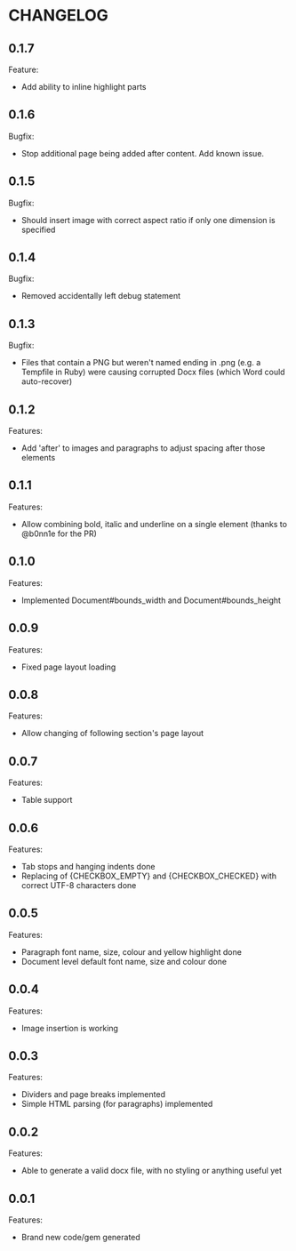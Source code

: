 # CHANGELOG

## 0.1.7

Feature:

- Add ability to inline highlight parts

## 0.1.6

Bugfix:

- Stop additional page being added after content. Add known issue.

## 0.1.5

Bugfix:

- Should insert image with correct aspect ratio if only one dimension is specified

## 0.1.4

Bugfix:

- Removed accidentally left debug statement

## 0.1.3

Bugfix:

- Files that contain a PNG but weren't named ending in .png (e.g. a Tempfile in Ruby) were causing corrupted Docx files (which Word could auto-recover)

## 0.1.2

Features:

- Add 'after' to images and paragraphs to adjust spacing after those elements

## 0.1.1

Features:

- Allow combining bold, italic and underline on a single element (thanks to @b0nn1e for the PR)

## 0.1.0

Features:

- Implemented Document#bounds_width and Document#bounds_height

## 0.0.9

Features:

- Fixed page layout loading

## 0.0.8

Features:

- Allow changing of following section's page layout

## 0.0.7

Features:

- Table support

## 0.0.6

Features:

- Tab stops and hanging indents done
- Replacing of {CHECKBOX_EMPTY} and {CHECKBOX_CHECKED} with correct UTF-8 characters done

## 0.0.5

Features:

- Paragraph font name, size, colour and yellow highlight done
- Document level default font name, size and colour done

## 0.0.4

Features:

- Image insertion is working

## 0.0.3

Features:

- Dividers and page breaks implemented
- Simple HTML parsing (for paragraphs) implemented

## 0.0.2

Features:

- Able to generate a valid docx file, with no styling or anything useful yet

## 0.0.1

Features:

- Brand new code/gem generated
